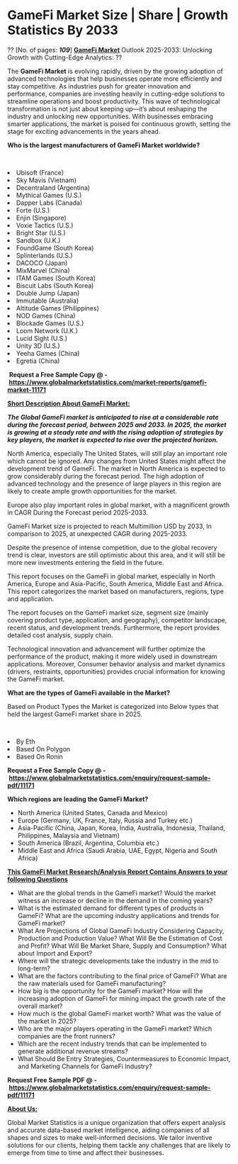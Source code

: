 <H1>GameFi Market Size | Share | Growth Statistics By 2033</H1><p>?? [No. of pages:&nbsp;<strong><em>109</em></strong>]&nbsp;<strong><a href="https://www.globalmarketstatistics.com/market-reports/gamefi-market-11171">GameFi&nbsp;Market</a></strong>&nbsp;Outlook 2025-2033: Unlocking Growth with Cutting-Edge Analytics: ??</p><p>The <strong>GameFi Market</strong> is evolving rapidly, driven by the growing adoption of advanced technologies that help businesses operate more efficiently and stay competitive. As industries push for greater innovation and performance, companies are investing heavily in cutting-edge solutions to streamline operations and boost productivity. This wave of technological transformation is not just about keeping up&mdash;it&rsquo;s about reshaping the industry and unlocking new opportunities. With businesses embracing smarter applications, the market is poised for continuous growth, setting the stage for exciting advancements in the years ahead.</p><p><strong>Who is the largest manufacturers of GameFi Market worldwide?</strong></p><p>&nbsp;<li>Ubisoft (France)<li> Sky Mavis (Vietnam)<li> Decentraland (Argentina)<li> Mythical Games (U.S.)<li> Dapper Labs (Canada)<li> Forte (U.S.)<li> Enjin (Singapore)<li> Voxie Tactics (U.S.)<li> Bright Star (U.S.)<li> Sandbox (U.K.)<li> FoundGame (South Korea)<li> Splinterlands (U.S.)<li> DACOCO (Japan)<li> MixMarvel (China)<li> ITAM Games (South Korea)<li> Biscuit Labs (South Korea)<li> Double Jump (Japan)<li> Immutable (Australia)<li> Altitude Games (Philippines)<li> NOD Games (China)<li> Blockade Games (U.S.)<li> Loom Network (U.K.)<li> Lucid Sight (U.S.)<li> Unity 3D (U.S.)<li> Yeeha Games (China)<li> Egretia (China)</p><p>&nbsp;<strong>Request a Free Sample Copy @ -&nbsp;<a href="https://www.globalmarketstatistics.com/market-reports/gamefi-market-11171">https://www.globalmarketstatistics.com/market-reports/gamefi-market-11171</a></strong></p><p><strong><u>Short Description About GameFi Market:</u></strong></p><p><strong><em>The Global GameFi market is anticipated to rise at a considerable rate during the forecast period, between 2025 and 2033. In 2025, the market is growing at a steady rate and with the rising adoption of strategies by key players, the market is expected to rise over the projected horizon.</em></strong></p><p>North America, especially The United States, will still play an important role which cannot be ignored. Any changes from United States might affect the development trend of GameFi. The market in North America is expected to grow considerably during the forecast period. The high adoption of advanced technology and the presence of large players in this region are likely to create ample growth opportunities for the market.</p><p>Europe also play important roles in global market, with a magnificent growth in CAGR During the Forecast period 2025-2033.</p><p>GameFi Market size is projected to reach Multimillion USD by 2033, In comparison to 2025, at unexpected CAGR during 2025-2033.</p><p>Despite the presence of intense competition, due to the global recovery trend is clear, investors are still optimistic about this area, and it will still be more new investments entering the field in the future.</p><p>This report focuses on the GameFi in global market, especially in North America, Europe and Asia-Pacific, South America, Middle East and Africa. This report categorizes the market based on manufacturers, regions, type and application.</p><p>The report focuses on the GameFi market size, segment size (mainly covering product type, application, and geography), competitor landscape, recent status, and development trends. Furthermore, the report provides detailed cost analysis, supply chain.</p><p>Technological innovation and advancement will further optimize the performance of the product, making it more widely used in downstream applications. Moreover, Consumer behavior analysis and market dynamics (drivers, restraints, opportunities) provides crucial information for knowing the GameFi market.</p><p><strong>What are the types of GameFi available in the Market?</strong></p><p>Based on Product Types the Market is categorized into Below types that held the largest GameFi market share in 2025.</p><p>&nbsp;<li>By Eth<li> Based On Polygon<li> Based On Ronin&nbsp;</p><p><strong>Request a Free Sample Copy @ -&nbsp;<a href="https://www.globalmarketstatistics.com/enquiry/request-sample-pdf/11171">https://www.globalmarketstatistics.com/enquiry/request-sample-pdf/11171</a></strong></p><p><strong>Which regions are leading the GameFi Market?</strong></p><ul><li>North America (United States, Canada and Mexico)</li><li>Europe (Germany, UK, France, Italy, Russia and Turkey etc.)</li><li>Asia-Pacific (China, Japan, Korea, India, Australia, Indonesia, Thailand, Philippines, Malaysia and Vietnam)</li><li>South America (Brazil, Argentina, Columbia etc.)</li><li>Middle East and Africa (Saudi Arabia, UAE, Egypt, Nigeria and South Africa)</li></ul><p><strong><u>This GameFi Market Research/Analysis Report Contains Answers to your following Questions</u></strong></p><ul><li>What are the global trends in the GameFi market? Would the market witness an increase or decline in the demand in the coming years?</li><li>What is the estimated demand for different types of products in GameFi? What are the upcoming industry applications and trends for GameFi market?</li><li>What Are Projections of Global GameFi Industry Considering Capacity, Production and Production Value? What Will Be the Estimation of Cost and Profit? What Will Be Market Share, Supply and Consumption? What about Import and Export?</li><li>Where will the strategic developments take the industry in the mid to long-term?</li><li>What are the factors contributing to the final price of GameFi? What are the raw materials used for GameFi manufacturing?</li><li>How big is the opportunity for the GameFi market? How will the increasing adoption of GameFi for mining impact the growth rate of the overall market?</li><li>How much is the global GameFi market worth? What was the value of the market In 2025?</li><li>Who are the major players operating in the GameFi market? Which companies are the front runners?</li><li>Which are the recent industry trends that can be implemented to generate additional revenue streams?</li><li>What Should Be Entry Strategies, Countermeasures to Economic Impact, and Marketing Channels for GameFi Industry?</li></ul><p><strong>Request Free Sample PDF @ -&nbsp;<a href="https://www.globalmarketstatistics.com/enquiry/request-sample-pdf/11171">https://www.globalmarketstatistics.com/enquiry/request-sample-pdf/11171</a></strong></p><p><strong><u>About Us:</u></strong></p><p>Global Market Statistics&nbsp;is a unique organization that offers expert analysis and accurate data-based market intelligence, aiding companies of all shapes and sizes to make well-informed decisions. We tailor inventive solutions for our clients, helping them tackle any challenges that are likely to emerge from time to time and affect their businesses.</p>
